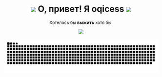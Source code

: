 <h1 align="center"><img src="https://media.giphy.com/media/ksE9feSa2b4V2GYwY4/giphy.gif" width="25"> О, привет! Я oqicess <img src="https://media.giphy.com/media/ksE9feSa2b4V2GYwY4/giphy.gif" width="25"></h1>
<p align="center">Хотелось бы <b>выжить</b> хотя бы.</p>

<p align="center"><img src="https://myreadme.vercel.app/api/embed/oqicess?panels=userstatistics,toplanguages,commitgraph"/></p>
<p align="center"><img src="https://raw.githubusercontent.com/oqicess/oqicess/output/github-contribution-grid-snake.svg"></p>
